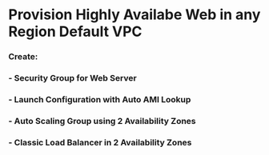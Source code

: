 # Provision Highly Availabe Web in any Region Default VPC

### Create:
###    - Security Group for Web Server
###    - Launch Configuration with Auto AMI Lookup
###    - Auto Scaling Group using 2 Availability Zones
###    - Classic Load Balancer in 2 Availability Zones